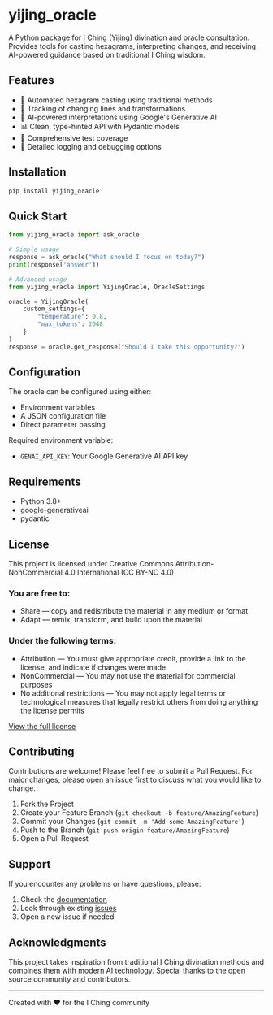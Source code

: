 # yijing_oracle

A Python package for I Ching (Yijing) divination and oracle consultation. Provides tools for casting hexagrams, interpreting changes, and receiving AI-powered guidance based on traditional I Ching wisdom.

## Features

- 🎲 Automated hexagram casting using traditional methods
- 🔄 Tracking of changing lines and transformations
- 🤖 AI-powered interpretations using Google's Generative AI
- 📊 Clean, type-hinted API with Pydantic models
- 🧪 Comprehensive test coverage
- 📝 Detailed logging and debugging options

## Installation

```bash
pip install yijing_oracle
```

## Quick Start

```python
from yijing_oracle import ask_oracle

# Simple usage
response = ask_oracle("What should I focus on today?")
print(response['answer'])

# Advanced usage
from yijing_oracle import YijingOracle, OracleSettings

oracle = YijingOracle(
    custom_settings={
        "temperature": 0.8,
        "max_tokens": 2048
    }
)
response = oracle.get_response("Should I take this opportunity?")
```

## Configuration

The oracle can be configured using either:
- Environment variables
- A JSON configuration file
- Direct parameter passing

Required environment variable:
- `GENAI_API_KEY`: Your Google Generative AI API key

## Requirements

- Python 3.8+
- google-generativeai
- pydantic

## License

This project is licensed under Creative Commons Attribution-NonCommercial 4.0 International (CC BY-NC 4.0)

### You are free to:
- Share — copy and redistribute the material in any medium or format
- Adapt — remix, transform, and build upon the material

### Under the following terms:
- Attribution — You must give appropriate credit, provide a link to the license, and indicate if changes were made
- NonCommercial — You may not use the material for commercial purposes
- No additional restrictions — You may not apply legal terms or technological measures that legally restrict others from doing anything the license permits

[View the full license](https://creativecommons.org/licenses/by-nc/4.0/)

## Contributing

Contributions are welcome! Please feel free to submit a Pull Request. For major changes, please open an issue first to discuss what you would like to change.

1. Fork the Project
2. Create your Feature Branch (`git checkout -b feature/AmazingFeature`)
3. Commit your Changes (`git commit -m 'Add some AmazingFeature'`)
4. Push to the Branch (`git push origin feature/AmazingFeature`)
5. Open a Pull Request

## Support

If you encounter any problems or have questions, please:
1. Check the [documentation](docs/)
2. Look through existing [issues](issues/)
3. Open a new issue if needed

## Acknowledgments

This project takes inspiration from traditional I Ching divination methods and combines them with modern AI technology. Special thanks to the open source community and contributors.

---

Created with ❤️ for the I Ching community
